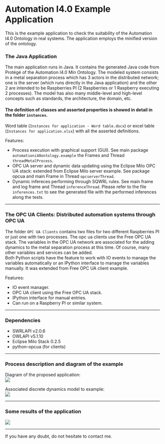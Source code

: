 # Automation I4.0 Example Application
This is the example application to check the suitability of the Automation I4.0 Ontology in real systems. The application employs the minified version of the ontology.  

### The Java Application
The main application runs in Java. It contains the generated Java code from Protégé of the Automation I4.0 Min Ontology. The modeled system consists in a metal separation process which has 3 actors in the distributed network; one is the server (which runs directly in the Java application) and the other 2 are intended to be Raspberries PI (2 Raspberries or 1 Raspberry executing 2 processes). The model has also many middle-level and high-level concepts such as standards, the architecture, the domain, etc.  
  
  
#### The definition of classes and asserted properties is showed in detail in the folder `instances`.
Word table (`Instances for application - Word table.docx`) or excel table (`Instances for application.xlsx`) with all the asserted definitions.
  
  
Features:
- Process execution with graphical support (GUI). See main package `automationi40ontology.example` the Frames and Thread `threadMetalProcess`.
- OPC UA server and dynamic data updating using the Eclipse Milo OPC UA stack: extended from Eclipse Milo server example. See package opcua and main Frame in Thread `opcserverThread`.
- Dynamic infereces performing through SQWRL rules. See main frame and log frame and Thread `inferenceThread`. Please refer to the file `inferences.txt` to see the generated file with the performed inferences along the tests.
-----------------------------------------------------------------------------------------------------


### The OPC UA Clients: Distributed automation systems through OPC UA
The folder `OPC UA Clients` contains two files for two different Raspberries PI or just one with two processes. The opc ua clients use the Free OPC UA stack. The variables in the OPC UA network are associated for the adding dynamics to the metal separation process at this time. Of course, many other variables and services can be added.  
Both Python scripts have the feature to work with IO events to manage the variables automatically or an IPython interface to manage the variables manually. It was extended from Free OPC UA client example.  
  
  
Features:
- IO event manager.
- OPC UA client using the Free OPC UA stack.
- IPython interface for manual entries.
- Can run on a Raspberry PI or similar system.

-------------------------------------------------------------------------------------------------------

### Dependencies
- SWRLAPI v2.0.6
- OWLAPI v5.1.10
- Eclipse Milo Stack 0.2.5
- python-opcua (for clients)

--------------------------------------------------------------------------------------------------------

### Process description and diagram of the example
Diagram of the proposed application:  
<img src="../images/metal%20separation%20process%20plant.png">
  
  
Associated discrete dynamics model to example:  
<img src="../images/metal%20separation%20process%20ddm.png">
  
  
--------------------------------------------------------------------------------------------------------

### Some results of the application
<img src="../images/Java%20Application%20GUI.png">

  
  
  

-------------------------------------------------------------------------------------------------------

If you have any doubt, do not hesitate to contact me.

